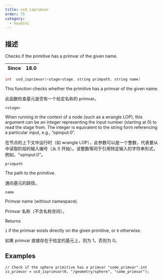 ```yaml
---
title: usd_isprimvar
order: 75
category:
  - houdini
---
```

    
## 描述

Checks if the primitive has a primvar of the given name.

| Since | 18.0 |
| ----- | ---- |

```c
int  usd_isprimvar(<stage>stage, string primpath, string name)
```

This function checks whether the primitive has a primvar of the given name.

此函数检查基元是否有一个给定名称的 primvar。

`<stage>`

When running in the context of a node (such as a wrangle LOP), this argument
can be an integer representing the input number (starting at 0) to read the
stage from. The integer is equivalent to the string form referencing a
particular input, e.g., “opinput:0”.

在节点的上下文中运行时（如 wrangle LOP），此参数可以是一个整数，代表要从中读取阶段的输入编号（从 0
开始）。该整数等同于引用特定输入的字符串形式，例如，"opinput:0"。

`primpath`

The path to the primitive.

通向基元的路径。

`name`

Primvar name (without namespace).

Primvar 名称（不含名称空间）。

Returns

`1` if the primvar exists directly on the given primitive, or `0` otherwise.

如果 primvar 直接存在于给定的基元上，则为 1，否则为 0。

## Examples

    // Check if the sphere primitive has a primvar "some_primvar".int is_primvar = usd_isprimvar(0, "/geometry/sphere", "some_primvar");
